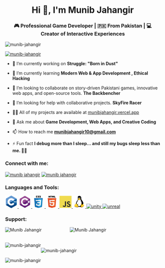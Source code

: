 <h1 align="center">Hi 👋, I'm Munib Jahangir</h1>
<h3 align="center">🎮 Professional Game Developer | 🇵🇰 From Pakistan | 💻 Creator of Interactive Experiences</h3>

<p align="left"> <img src="https://komarev.com/ghpvc/?username=munib-jahangir&label=Profile%20views&color=0e75b6&style=flat" alt="munib-jahangir" /> </p>

<p align="left"> <a href="https://github.com/ryo-ma/github-profile-trophy"><img src="https://github-profile-trophy.vercel.app/?username=munib-jahangir" alt="munib-jahangir" /></a> </p>

- 🔭 I’m currently working on **Struggle: "Born in Dust"**

- 🌱 I’m currently learning **Modern Web & App Development , Ethical Hacking**

- 👯 I’m looking to collaborate on story-driven Pakistani games, innovative web apps, and open-source tools. **The Backbencher**

- 🤝 I’m looking for help with collaborative projects. **SkyFire Racer**

- 👨‍💻 All of my projects are available at [munibjahangir.vercel.app](munibjahangir.vercel.app)

- 💬 Ask me about **Game Development, Web Apps, and Creative Coding**

- 📫 How to reach me **munibjahangir10@gmail.com**

- ⚡ Fun fact **I debug more than I sleep… and still my bugs sleep less than me. 🐛💤**

<h3 align="left">Connect with me:</h3>
<p align="left">
<a href="https://instagram.com/munib jahangir" target="blank"><img align="center" src="https://raw.githubusercontent.com/rahuldkjain/github-profile-readme-generator/master/src/images/icons/Social/instagram.svg" alt="munib jahangir" height="30" width="40" /></a>
<a href="https://www.youtube.com/c/munib jahangir" target="blank"><img align="center" src="https://raw.githubusercontent.com/rahuldkjain/github-profile-readme-generator/master/src/images/icons/Social/youtube.svg" alt="munib jahangir" height="30" width="40" /></a>
</p>

<h3 align="left">Languages and Tools:</h3>
<p align="left"> <a href="https://www.w3schools.com/cpp/" target="_blank" rel="noreferrer"> <img src="https://raw.githubusercontent.com/devicons/devicon/master/icons/cplusplus/cplusplus-original.svg" alt="cplusplus" width="40" height="40"/> </a> <a href="https://www.w3schools.com/cs/" target="_blank" rel="noreferrer"> <img src="https://raw.githubusercontent.com/devicons/devicon/master/icons/csharp/csharp-original.svg" alt="csharp" width="40" height="40"/> </a> <a href="https://www.w3schools.com/css/" target="_blank" rel="noreferrer"> <img src="https://raw.githubusercontent.com/devicons/devicon/master/icons/css3/css3-original-wordmark.svg" alt="css3" width="40" height="40"/> </a> <a href="https://www.w3.org/html/" target="_blank" rel="noreferrer"> <img src="https://raw.githubusercontent.com/devicons/devicon/master/icons/html5/html5-original-wordmark.svg" alt="html5" width="40" height="40"/> </a> <a href="https://developer.mozilla.org/en-US/docs/Web/JavaScript" target="_blank" rel="noreferrer"> <img src="https://raw.githubusercontent.com/devicons/devicon/master/icons/javascript/javascript-original.svg" alt="javascript" width="40" height="40"/> </a> <a href="https://www.linux.org/" target="_blank" rel="noreferrer"> <img src="https://raw.githubusercontent.com/devicons/devicon/master/icons/linux/linux-original.svg" alt="linux" width="40" height="40"/> </a> <a href="https://unity.com/" target="_blank" rel="noreferrer"> <img src="https://www.vectorlogo.zone/logos/unity3d/unity3d-icon.svg" alt="unity" width="40" height="40"/> </a> <a href="https://unrealengine.com/" target="_blank" rel="noreferrer"> <img src="https://raw.githubusercontent.com/kenangundogan/fontisto/036b7eca71aab1bef8e6a0518f7329f13ed62f6b/icons/svg/brand/unreal-engine.svg" alt="unreal" width="40" height="40"/> </a> </p>

<h3 align="left">Support:</h3>
<p><a href="https://www.buymeacoffee.com/Munib Jahangir"> <img align="left" src="https://cdn.buymeacoffee.com/buttons/v2/default-yellow.png" height="50" width="210" alt="Munib Jahangir" /></a><a href="https://ko-fi.com/Munib Jahangir"> <img align="left" src="https://cdn.ko-fi.com/cdn/kofi3.png?v=3" height="50" width="210" alt="Munib Jahangir" /></a></p><br><br>

<p><img align="left" src="https://github-readme-stats.vercel.app/api/top-langs?username=munib-jahangir&show_icons=true&locale=en&layout=compact" alt="munib-jahangir" /></p>

<p>&nbsp;<img align="center" src="https://github-readme-stats.vercel.app/api?username=munib-jahangir&show_icons=true&locale=en" alt="munib-jahangir" /></p>

<p><img align="center" src="https://github-readme-streak-stats.herokuapp.com/?user=munib-jahangir&" alt="munib-jahangir" /></p>
